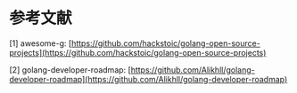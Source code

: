 # 参考文献

\[1\] awesome-g: [https://github.com/hackstoic/golang-open-source-projects](https://github.com/hackstoic/golang-open-source-projects)

\[2\] golang-developer-roadmap: [https://github.com/Alikhll/golang-developer-roadmap](https://github.com/Alikhll/golang-developer-roadmap)

